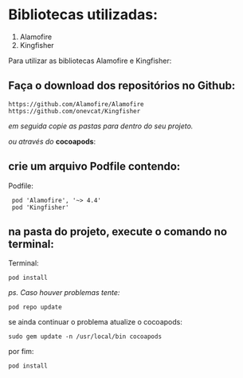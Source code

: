 Bibliotecas utilizadas:
=============

1. Alamofire
1. Kingfisher
 
Para utilizar as bibliotecas Alamofire e Kingfisher:

Faça o download dos repositórios no Github:
-------
```
https://github.com/Alamofire/Alamofire
https://github.com/onevcat/Kingfisher
```
_em seguida copie as pastas para dentro do seu projeto._
 
_ou através do_ **cocoapods**:
 
crie um arquivo Podfile contendo:
------- 
 Podfile:
 ```
  pod 'Alamofire', '~> 4.4'
  pod 'Kingfisher'
 ```
 
na pasta do projeto, execute o comando no terminal:
-------

Terminal:
```
pod install
```
_ps. Caso houver problemas tente:_
```
pod repo update
```
se ainda continuar o problema atualize o cocoapods:
```
sudo gem update -n /usr/local/bin cocoapods
```
por fim:
```
pod install
```
